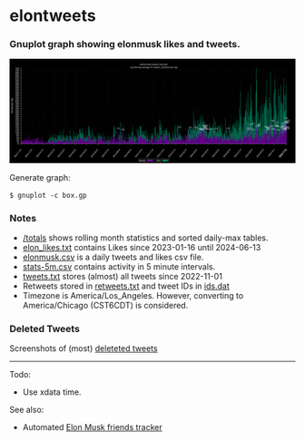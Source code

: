 # elontweets
### Gnuplot graph showing elonmusk likes and tweets.

![elonmusk graph](/elonmusk.png)

Generate graph:

```
$ gnuplot -c box.gp
```

### Notes
 - [/totals](/totals) shows rolling month statistics and sorted daily-max tables. 
 - [elon_likes.txt](/elon_likes.txt) contains Likes since 2023-01-16 until 2024-06-13
 - [elonmusk.csv](/elonmusk.csv) is a daily tweets and likes csv file.
 - [stats-5m.csv](/stats-5m.csv) contains activity in 5 minute intervals.
 - [tweets.txt](/tweets.txt) stores (almost) all tweets since 2022-11-01
 - Retweets stored in [retweets.txt](/retweets.txt) and tweet IDs in [ids.dat](/ids.dat)
 - Timezone is America/Los_Angeles. However, converting to America/Chicago (CST6CDT) is considered.

### Deleted Tweets

Screenshots of (most) [deleteted tweets](deleted/)

---

Todo:
 - Use xdata time. 

See also:
 - Automated [Elon Musk friends tracker](https://github.com/cmj/emt)
